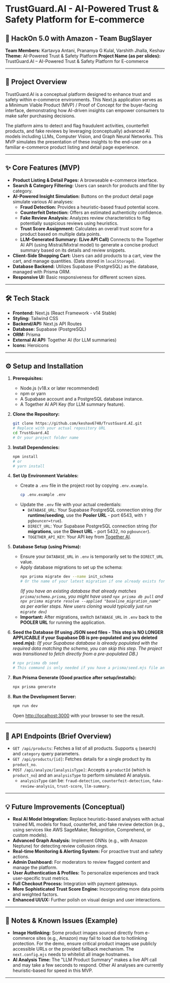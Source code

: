 # TrustGuard.AI - AI-Powered Trust & Safety Platform for E-commerce

## 🚀 HackOn 5.0 with Amazon - Team BugSlayer

**Team Members:** Kartavya Antani, Pranamya G Kulal, Varshith Jhalla, Keshav
**Theme:** AI-Powered Trust & Safety Platform
**Project Name (as per slides):** TrustGuard.AI – AI-Powered Trust & Safety Platform for E-commerce

---

## 📖 Project Overview

TrustGuard.AI is a conceptual platform designed to enhance trust and safety within e-commerce environments. This Next.js application serves as a Minimum Viable Product (MVP) / Proof of Concept for the buyer-facing interface, demonstrating how AI-driven insights can empower consumers to make safer purchasing decisions.

The platform aims to detect and flag fraudulent activities, counterfeit products, and fake reviews by leveraging (conceptually) advanced AI models including LLMs, Computer Vision, and Graph Neural Networks. This MVP simulates the presentation of these insights to the end-user on a familiar e-commerce product listing and detail page experience.

---

## ✨ Core Features (MVP)

*   **Product Listing & Detail Pages:** A browseable e-commerce interface.
*   **Search & Category Filtering:** Users can search for products and filter by category.
*   **AI-Powered Insight Simulation:** Buttons on the product detail page simulate various AI analyses:
    *   **Fraud Detection:** Provides a heuristic-based fraud potential score.
    *   **Counterfeit Detection:** Offers an estimated authenticity confidence.
    *   **Fake Review Analysis:** Analyzes review characteristics to flag potentially suspicious reviews using heuristics.
    *   **Trust Score Assignment:** Calculates an overall trust score for a product based on multiple data points.
    *   **LLM-Generated Summary:** **(Live API Call)** Connects to the Together AI API (using Mistral/Mixtral model) to generate a concise product summary based on its details and review snippets.
*   **Client-Side Shopping Cart:** Users can add products to a cart, view the cart, and manage quantities. (Data stored in `localStorage`).
*   **Database Backend:** Utilizes Supabase (PostgreSQL) as the database, managed with Prisma ORM.
*   **Responsive UI:** Basic responsiveness for different screen sizes.

---

## 🛠️ Tech Stack

*   **Frontend:** Next.js (React Framework - v14 Stable)
*   **Styling:** Tailwind CSS
*   **Backend/API:** Next.js API Routes
*   **Database:** Supabase (PostgreSQL)
*   **ORM:** Prisma
*   **External AI API:** Together AI (for LLM summaries)
*   **Icons:** Heroicons

---

## ⚙️ Setup and Installation

1.  **Prerequisites:**
    *   Node.js (v18.x or later recommended)
    *   npm or yarn
    *   A Supabase account and a PostgreSQL database instance.
    *   A Together AI API Key (for LLM summary feature).

2.  **Clone the Repository:**
    ```bash
    git clone https://github.com/keshav6740/TrustGuard.AI.git 
    # Replace with your actual repository URL
    cd TrustGuard.AI 
    # Or your project folder name
    ```

3.  **Install Dependencies:**
    ```bash
    npm install
    # or
    # yarn install
    ```

4.  **Set Up Environment Variables:**
    *   Create a `.env` file in the project root by copying `.env.example`.
        ```bash
        cp .env.example .env
        ```
    *   Update the `.env` file with your actual credentials:
        *   `DATABASE_URL`: Your Supabase PostgreSQL connection string (for **runtime/seeding**, use the **Pooler URL** - port 6543, with `?pgbouncer=true`).
        *   `DIRECT_URL`: Your Supabase PostgreSQL connection string (for **migrations**, use the **Direct URL** - port 5432, no `pgbouncer`).
        *   `TOGETHER_API_KEY`: Your API key from [Together AI](https://api.together.ai/).

5.  **Database Setup (using Prisma):**
    *   Ensure your `DATABASE_URL` in `.env` is temporarily set to the `DIRECT_URL` value.
    *   Apply database migrations to set up the schema:
        ```bash
        npx prisma migrate dev --name init_schema 
        # Or the name of your latest migration if one already exists for the current schema
        ```
        *(If you have an existing database that already matches `prisma/schema.prisma`, you might have used `npx prisma db pull` and `npx prisma migrate resolve --applied "baseline_migration_name"` as per earlier steps. New users cloning would typically just run `migrate dev`)*
    *   **Important:** After migrations, switch `DATABASE_URL` in `.env` back to the **POOLER URL** for running the application.

6.  **Seed the Database (If using JSON seed files - This step is NO LONGER APPLICABLE if your Supabase DB is pre-populated and you deleted seed.mjs):**
    *(If your Supabase database is already populated with the required data matching the schema, you can skip this step. The project was transitioned to fetch directly from a pre-populated DB.)*
    ```bash
    # npx prisma db seed 
    # This command is only needed if you have a prisma/seed.mjs file and corresponding data files.
    ```

7.  **Run Prisma Generate (Good practice after setup/installs):**
    ```bash
    npx prisma generate
    ```

8.  **Run the Development Server:**
    ```bash
    npm run dev
    ```
    Open [http://localhost:3000](http://localhost:3000) with your browser to see the result.

---

## 🔗 API Endpoints (Brief Overview)

*   `GET /api/products`: Fetches a list of all products. Supports `q` (search) and `category` query parameters.
*   `GET /api/products/[id]`: Fetches details for a single product by its `product_no`.
*   `POST /api/analyze/[analysisType]`: Accepts a `productId` (which is `product_no`) and an `analysisType` to perform simulated AI analysis.
    *   `analysisType` can be: `fraud-detection`, `counterfeit-detection`, `fake-review-analysis`, `trust-score`, `llm-summary`.

---

## 💡 Future Improvements (Conceptual)

*   **Real AI Model Integration:** Replace heuristic-based analyses with actual trained ML models for fraud, counterfeit, and fake review detection (e.g., using services like AWS SageMaker, Rekognition, Comprehend, or custom models).
*   **Advanced Graph Analysis:** Implement GNNs (e.g., with Amazon Neptune) for detecting review collusion rings.
*   **Real-time Monitoring & Alerting System:** For proactive trust and safety actions.
*   **Admin Dashboard:** For moderators to review flagged content and manage the platform.
*   **User Authentication & Profiles:** To personalize experiences and track user-specific trust metrics.
*   **Full Checkout Process:** Integration with payment gateways.
*   **More Sophisticated Trust Score Engine:** Incorporating more data points and weighted factors.
*   **Enhanced UI/UX:** Further polish on visual design and user interactions.

---

## 📝 Notes & Known Issues (Example)

*   **Image Hotlinking:** Some product images sourced directly from e-commerce sites (e.g., Amazon) may fail to load due to hotlinking protection. For the demo, ensure critical product images use publicly accessible URLs or the provided fallback mechanism. The `next.config.mjs` needs to whitelist all image hostnames.
*   **AI Analysis Time:** The "LLM Product Summary" makes a live API call and may take a few seconds to respond. Other AI analyses are currently heuristic-based for speed in this MVP.

---
